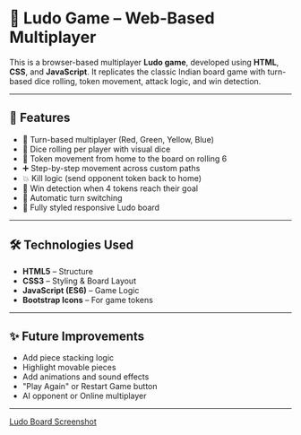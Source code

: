 # 🎲 Ludo Game – Web-Based Multiplayer

This is a browser-based multiplayer **Ludo game**, developed using **HTML**, **CSS**, and **JavaScript**. It replicates the classic Indian board game with turn-based dice rolling, token movement, attack logic, and win detection.

---

## 🚀 Features

- 🎯 Turn-based multiplayer (Red, Green, Yellow, Blue)
- 🎲 Dice rolling per player with visual dice
- 🧍 Token movement from home to the board on rolling 6
- ➕ Step-by-step movement across custom paths
- 💥 Kill logic (send opponent token back to home)
- 🏁 Win detection when 4 tokens reach their goal
- 🔁 Automatic turn switching
- 🎨 Fully styled responsive Ludo board

---

## 🛠️ Technologies Used

- **HTML5** – Structure
- **CSS3** – Styling & Board Layout
- **JavaScript (ES6)** – Game Logic
- **Bootstrap Icons** – For game tokens

---
## ✨ Future Improvements

- Add piece stacking logic
- Highlight movable pieces
- Add animations and sound effects
- "Play Again" or Restart Game button
- AI opponent or Online multiplayer

---

[Ludo Board Screenshot](images/boardScreenshot.png)
